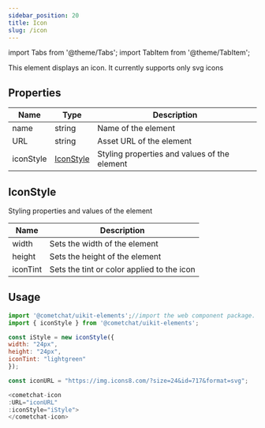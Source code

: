 ```yaml
---
sidebar_position: 20
title: Icon
slug: /icon
---
```


import Tabs from '@theme/Tabs';
import TabItem from '@theme/TabItem';

This element displays an icon. It currently supports only svg icons

## Properties

| Name | Type | Description | 
| ---- | ---- | ---- | 
| name | string | Name of the element | 
| URL | string | Asset URL of the element | 
| iconStyle | [IconStyle](./icon#iconstyle) | Styling properties and values of the element | 


## IconStyle

Styling properties and values of the element

| Name | Description | 
| ---- | ---- | 
| width | Sets the width of the element | 
| height | Sets the height of the element | 
| iconTint | Sets the tint or color applied to the icon | 


## Usage

<Tabs>
<TabItem value="js" label="Javascript">

```javascript
import '@cometchat/uikit-elements';//import the web component package.
import { iconStyle } from '@cometchat/uikit-elements';

const iStyle = new iconStyle({
width: "24px",
height: "24px",
iconTint: "lightgreen"  
});

const iconURL = "https://img.icons8.com/?size=24&id=717&format=svg";

<cometchat-icon 
:URL="iconURL"
:iconStyle="iStyle">
</cometchat-icon>
```

</TabItem>
</Tabs>